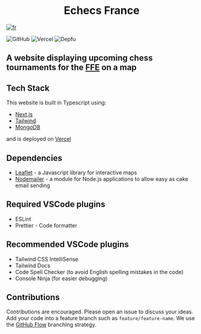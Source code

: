 <h1 style="text-align: center">Echecs France</h1>

[![fr](https://img.shields.io/badge/lang-fr-blue.svg?style=for-the-badge)](https://github.com/TheRealOwenRees/echecsfrance/blob/main/README-fr.md)

![GitHub](https://img.shields.io/github/license/therealowenrees/echecsfrance?style=for-the-badge)
![Vercel](https://vercelbadge.vercel.app/api/therealowenrees/echecsfrance?style=for-the-badge)
![Depfu](https://img.shields.io/depfu/dependencies/github/TheRealOwenRees/echecsfrance?style=for-the-badge)

## A website displaying upcoming chess tournaments for the [FFE](http://www.echecs.asso.fr/) on a map

## Tech Stack

This website is built in Typescript using:

- [Next.js](https://nextjs.org/)
- [Tailwind](https://tailwindcss.com/)
- [MongoDB](https://www.mongodb.com/)

and is deployed on [Vercel](https://vercel.com/)

## Dependencies

- [Leaflet](https://leafletjs.com/) - a Javascript library for interactive maps
- [Nodemailer](https://nodemailer.com/) - a module for Node.js applications to allow easy as cake email sending

## Required VSCode plugins

- ESLint
- Prettier - Code formatter

## Recommended VSCode plugins

- Tailwind CSS IntelliSense
- Tailwind Docs
- Code Spell Checker (to avoid English spelling mistakes in the code)
- Console Ninja (for easier debugging)

## Contributions

Contributions are encouraged. Please open an issue to discuss your ideas.
Add your code into a feature branch such as `feature/feature-name`. We use the [GitHub Flow](https://www.gitkraken.com/learn/git/best-practices/git-branch-strategy#github-flow-considerations) branching strategy.

